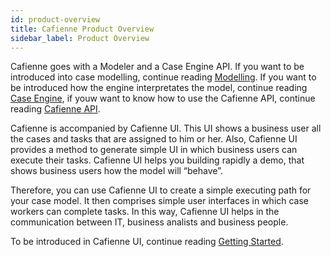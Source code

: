 ```yaml
---
id: product-overview
title: Cafienne Product Overview
sidebar_label: Product Overview
---
```


Cafienne goes with a Modeler and a Case Engine API. If you want to be introduced into case modelling, continue reading [Modelling](ide/overview). If you want to be introduced how the engine interpretates the model, continue reading [Case Engine](engine/overview), if youw want to know how to use the Cafienne API, continue reading [Cafienne API](api/overview). 

Cafienne is accompanied by Cafienne UI. This UI shows a business user all the cases and tasks that are assigned to him or her. Also, Cafienne UI provides a method to generate simple UI in which business users can execute their tasks. Cafienne UI helps you building rapidly a demo, that shows business users how the model will “behave”.

Therefore, you can use Cafienne UI to create a simple executing path for your case model. It then comprises simple user interfaces in which case workers can complete tasks. In this way, Cafienne UI helps in the communication between IT, business analists and business people.

To be introduced in Cafienne UI, continue reading [Getting Started](getting-started/overview).